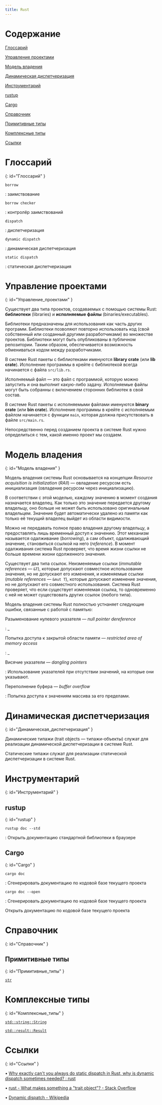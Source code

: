 ```yaml
---
title: Rust
---
```


# Содержание #

[Глоссарий](#Глоссарий)

[Управление проектами](#Управление_проектами)

[Модель владения](#Модель_владения)

[Динамическая диспетчеризация](#Динамическая_диспетчеризация)

[Инструментарий](#Инструментарий)

[rustup](#rustup)

[Cargo](#Cargo)

[Справочник](#Справочник)

[Примитивные типы](#Примитивные_типы)

[Комплексные типы](#Комплексные_типы)

[Ссылки](Ссылки)

# Глоссарий #
{: id="Глоссарий" }

`borrow`

: заимствование

`borrow checker`

: контролёр заимствований

`dispatch`

: диспетчеризация

`dynamic dispatch`

: динамическая диспетчеризация

`static dispatch`

: статическая диспетчеризация

# Управление проектами #
{: id="Управление_проектами" }

Существует два типа проектов, создаваемых с помощью системы Rust: **библиотеки**
(libraries) и **исполняемые файлы** (binaries/executables).

Библиотеки предназначены для использования как часть других программ. Библиотеки
позволяют повторно использовать код (свой собственный или созданный другими
разработчиками) во множестве проектов. Библиотеки могут быть опубликованы в
публичном репозитории. Таким образом, обеспечивается возможность обмениваться
кодом между разработчиками.

В системе Rust пакеты с библиотеками именуются **library crate** (или **lib crate**).
Исполнение программы в крейте с библиотекой всегда начинается с файла `src/lib.rs`.

Исполняемый файл — это файл с программой, которую можно запустить и она выполнит
какую-либо задачу. Исполняемые файлы могут быть собранны с включением сторонних
библиотек в свой состав.

В системе Rust пакеты с исполняемыми файлами именуются **binary crate** (или **bin crate**).
Исполнение программы в крейте с исполняемым файлом начинается с функции `main`,
которая должна присутствовать в файле `src/main.rs`.

Непосредственно перед созданием проекта в системе Rust нужно определиться с тем,
какой именно проект мы создаем.

# Модель владения #
{: id="Модель владения" }

Модель владения системы Rust основывается на концепции _Resource acquisition is
initialization_ (_RAII_) — овладение ресурсом есть инициализация (овладение
ресурсом через инициализацию).

В соответствии с этой моделью, каждому значению в момент создания назначается
владелец. Как только это значение передается другому владельцу, оно больше не
может быть использовано оригинальным владельцем. Значение будет автоматически
удалено из памяти как только её текущий владелец выйдет из области видимости.

Можно не передавать полное право владения другому владельцу, а предоставлять лишь
временный доступ к значению. Этот механизм называется одалживание (_borrowing_),
а сам объект, одалживающий значение, становиться ссылкой на него (_reference_).
В момент одалживания система Rust проверяет, что время жизни ссылки не больше
времени жизни одолженного значения.

Существует два типа ссылок. Неизменяемые ссылки (_immutable references_ — `&T`),
которые допускают совместное использование значения, но не допускают его
изменения, и изменяемые ссылки (_mutable references_ — `&mut T`), которые допускают
изменение значения, но не допускают его совместного использования. Система Rust
проверяет, что если существует изменяемая ссылка, то одновременно с ней не может
существовать других ссылок (любого типа).

Модель владения системы Rust полностью устнаняет следующие ошибки, связанные с
работой с памятью:

Разыменование нулевого указателя — _null pointer dereference_

: _

Попытка доступа к закрытой области памяти — _restricted area of memory access_

: _

Висячие указатели — _dangling pointers_

: Использование указателей при отсутствии значений, на которые они указывают.

Переполнение буфера — _buffer overflow_

: Попытка доступа к значениям массива за его пределами.

# Динамическая диспетчеризация #
{: id="Динамическая_диспетчеризация" }

Динамические типажи (trait objects — типажи-объекты) служат для реализации
динамической диспетчеризации в системе Rust.

Статические типажи служат для реализации статической диспетчеризации в системе
Rust.

# Инструментарий #
{: id="Инструментарий" }

## rustup ##
{: id="rustup" }

`rustup doc --std`

: Открыть документацию стандартной библиотеки в браузере

## Cargo ##
{: id="Cargo" }

`cargo doc`

: Сгенерировать документацию по кодовой базе текущего проекта

`cargo doc --open`

: Сгенерировать документацию по кодовой базе текущего проекта

  Открыть документацию по кодовой базе текущего проекта

# Справочник #
{: id="Справочник" }

## Примитивные типы ##
{: id="Примитивные_типы" }

[`str`](https://doc.rust-lang.org/std/primitive.str.html)

# Комплексные типы #
{: id="Комплексные_типы" }

[`std::string::String`](https://doc.rust-lang.org/std/string/struct.String.html)

[`std::result::Result`](https://doc.rust-lang.org/std/result/enum.Result.html)

# Ссылки #
{: id="Ссылки" }

 • [Why exactly can't you always do static dispatch in Rust, why is dynamic dispatch sometimes needed? : rust](https://www.reddit.com/r/rust/comments/ta2cei/why_exactly_cant_you_always_do_static_dispatch_in/)

 • [rust - What makes something a "trait object"? - Stack Overflow](https://stackoverflow.com/questions/27567849/what-makes-something-a-trait-object/27570064#27570064)

 • [Dynamic dispatch - Wikipedia](https://en.wikipedia.org/wiki/Dynamic_dispatch)

